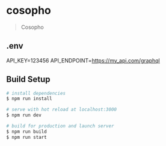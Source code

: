 # cosopho

> Cosopho

## .env
API_KEY=123456
API_ENDPOINT=https://my_api.com/graphql

## Build Setup

``` bash
# install dependencies
$ npm run install

# serve with hot reload at localhost:3000
$ npm run dev

# build for production and launch server
$ npm run build
$ npm run start
